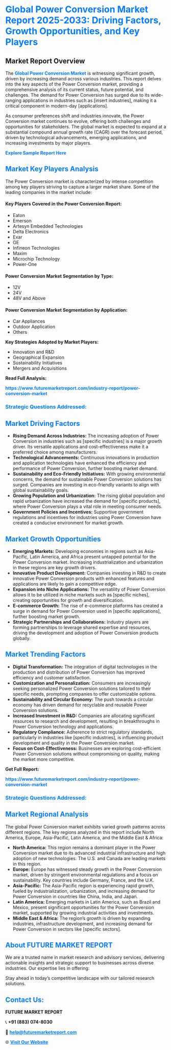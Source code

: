 <h1 style="color: #007BFF;">Global Power Conversion Market Report 2025-2033: Driving Factors, Growth Opportunities, and Key Players</h1>

<section id="overview">
<h2>Market Report Overview</h2>
<p>The <a href="https://www.futuremarketreport.com/industry-report/power-conversion-market" style="color: #007BFF; text-decoration: none;"><strong>Global Power Conversion Market</strong></a> is witnessing significant growth, driven by increasing demand across various industries. This report delves into the key aspects of the Power Conversion market, providing a comprehensive analysis of its current status, future potential, and challenges. The demand for Power Conversion has surged due to its wide-ranging applications in industries such as [insert industries], making it a critical component in modern-day [applications].</p>
<p>As consumer preferences shift and industries innovate, the Power Conversion market continues to evolve, offering both challenges and opportunities for stakeholders. The global market is expected to expand at a substantial compound annual growth rate (CAGR) over the forecast period, driven by technological advancements, emerging applications, and increasing investments by major players.</p>
</section>

<section id="overview">
<p><a href="https://www.futuremarketreport.com/request-sample/reportId=92471" style="color: #007BFF; text-decoration: none;"><strong>Explore Sample Report Here</strong></a></p>
</section>

<section id="key-players">
<h2 style="color: #007BFF;">Market Key Players Analysis</h2>
<p>The Power Conversion market is characterized by intense competition among key players striving to capture a larger market share. Some of the leading companies in the market include:</p>
<h4>Key Players Covered in the Power Conversion Report:</h4>
<ul><li>Eaton</li><li>Emerson</li><li>Artesyn Embedded Technologies</li><li>Delta Electronics</li><li>Exar</li><li>GE</li><li>Infineon Technologies</li><li>Maxim</li><li>Microchip Technology</li><li>Power-One</li></ul>
<h4>Power Conversion Market Segmentation by Type:</h4>
<ul><li>12V</li><li>24V</li><li>48V and Above</li></ul>

<h4>Power Conversion Market Segmentation by Application:</h4>
<ul><li>Car Appliances</li><li>Outdoor Application</li><li>Others</li></ul>
<p><strong>Key Strategies Adopted by Market Players:</strong></p>
<ul>
<li>Innovation and R&D</li>
<li>Geographical Expansion</li>
<li>Sustainability Initiatives</li>
<li>Mergers and Acquisitions</li>
</ul>
</section>

<section>
<p><strong>Read Full Analysis: </strong></p><a href="https://www.futuremarketreport.com/industry-report/power-conversion-market" style="color: #007BFF; text-decoration: none;"><strong>https://www.futuremarketreport.com/industry-report/power-conversion-market</strong></a>
<h3 style="color: #007BFF;">Strategic Questions Addressed:</h3>
</section>

<section id="driving-factors">
<h2 style="color: #007BFF;">Market Driving Factors</h2>
<ul>
<li><strong>Rising Demand Across Industries:</strong> The increasing adoption of Power Conversion in industries such as [specific industries] is a major growth driver. Its versatile applications and cost-effectiveness make it a preferred choice among manufacturers.</li>
<li><strong>Technological Advancements:</strong> Continuous innovations in production and application technologies have enhanced the efficiency and performance of Power Conversion, further boosting market demand.</li>
<li><strong>Sustainability and Eco-Friendly Initiatives:</strong> With growing environmental concerns, the demand for sustainable Power Conversion solutions has surged. Companies are investing in eco-friendly variants to align with global sustainability goals.</li>
<li><strong>Growing Population and Urbanization:</strong> The rising global population and rapid urbanization have increased the demand for [specific products], where Power Conversion plays a vital role in meeting consumer needs.</li>
<li><strong>Government Policies and Incentives:</strong> Supportive government regulations and incentives for industries using Power Conversion have created a conducive environment for market growth.</li>
</ul>
</section>

<section id="growth-opportunities">
<h2 style="color: #007BFF;">Market Growth Opportunities</h2>
<ul>
<li><strong>Emerging Markets:</strong> Developing economies in regions such as Asia-Pacific, Latin America, and Africa present untapped potential for the Power Conversion market. Increasing industrialization and urbanization in these regions are key growth drivers.</li>
<li><strong>Innovative Product Development:</strong> Companies investing in R&D to create innovative Power Conversion products with enhanced features and applications are likely to gain a competitive edge.</li>
<li><strong>Expansion into Niche Applications:</strong> The versatility of Power Conversion allows it to be utilized in niche markets such as [specific niches], creating opportunities for growth and diversification.</li>
<li><strong>E-commerce Growth:</strong> The rise of e-commerce platforms has created a surge in demand for Power Conversion used in [specific applications], further boosting market growth.</li>
<li><strong>Strategic Partnerships and Collaborations:</strong> Industry players are forming partnerships to leverage shared expertise and resources, driving the development and adoption of Power Conversion products globally.</li>
</ul>
</section>

<section id="trending-factors">
<h2 style="color: #007BFF;">Market Trending Factors</h2>
<ul>
<li><strong>Digital Transformation:</strong> The integration of digital technologies in the production and distribution of Power Conversion has improved efficiency and customer satisfaction.</li>
<li><strong>Customization and Personalization:</strong> Consumers are increasingly seeking personalized Power Conversion solutions tailored to their specific needs, prompting companies to offer customizable options.</li>
<li><strong>Sustainability and Circular Economy:</strong> The push towards a circular economy has driven demand for recyclable and reusable Power Conversion solutions.</li>
<li><strong>Increased Investment in R&D:</strong> Companies are allocating significant resources to research and development, resulting in breakthroughs in Power Conversion technology and applications.</li>
<li><strong>Regulatory Compliance:</strong> Adherence to strict regulatory standards, particularly in industries like [specific industries], is influencing product development and quality in the Power Conversion market.</li>
<li><strong>Focus on Cost-Effectiveness:</strong> Businesses are exploring cost-efficient Power Conversion solutions without compromising on quality, making the market more competitive.</li>
</ul>
</section>

<section>
<p><strong>Get Full Report: </strong></p><a href="https://www.futuremarketreport.com/industry-report/power-conversion-market" style="color: #007BFF; text-decoration: none;"><strong>https://www.futuremarketreport.com/industry-report/power-conversion-market</strong></a>
<h3 style="color: #007BFF;">Strategic Questions Addressed:</h3>
</section>


<section id="regional-analysis">
<h2 style="color: #007BFF;">Market Regional Analysis</h2>
<p>The global Power Conversion market exhibits varied growth patterns across different regions. The key regions analyzed in this report include North America, Europe, Asia-Pacific, Latin America, and the Middle East & Africa:</p>
<ul>
<li><strong>North America:</strong> This region remains a dominant player in the Power Conversion market due to its advanced industrial infrastructure and high adoption of new technologies. The U.S. and Canada are leading markets in this region.</li>
<li><strong>Europe:</strong> Europe has witnessed steady growth in the Power Conversion market, driven by stringent environmental regulations and a focus on sustainability. Key countries include Germany, France, and the U.K.</li>
<li><strong>Asia-Pacific:</strong> The Asia-Pacific region is experiencing rapid growth, fueled by industrialization, urbanization, and increasing demand for Power Conversion in countries like China, India, and Japan.</li>
<li><strong>Latin America:</strong> Emerging markets in Latin America, such as Brazil and Mexico, present significant opportunities for the Power Conversion market, supported by growing industrial activities and investments.</li>
<li><strong>Middle East & Africa:</strong> The region’s growth is driven by expanding industries, infrastructure development, and increasing demand for Power Conversion in sectors like [specific sectors].</li>
</ul>
</section>

<footer>
<h2 style="color: #007BFF;">About FUTURE MARKET REPORT</h2>
<p>We are a trusted name in market research and advisory services, delivering actionable insights and strategic support to businesses across diverse industries. Our expertise lies in offering:</p>

<p>Stay ahead in today’s competitive landscape with our tailored research solutions.</p>

<h2 style="color: #007BFF;">Contact Us:</h2>
<p><strong>FUTURE MARKET REPORT</strong></p>
<p>📞 <strong>+91 (883) 074-8030</strong></p>
<p>📧 <strong><a href="mailto:help@futuremarketreport.com" style="color: #007BFF;">help@futuremarketreport.com</a></strong></p>
<p>🌐 <strong><a href="https://www.futuremarketreport.com/" style="color: #007BFF;">Visit Our Website</a></strong></p>
</footer>